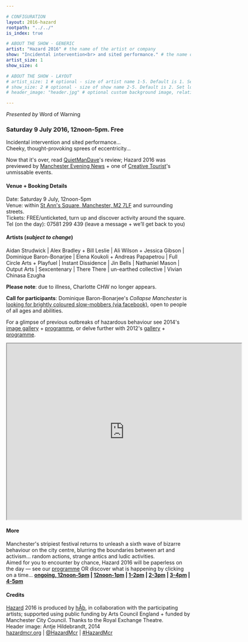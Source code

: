 ```yaml
---

# CONFIGURATION
layout: 2016-hazard
rootpath: "../../"
is_index: true

# ABOUT THE SHOW - GENERIC
artist: "Hazard 2016" # the name of the artist or company
show: "Incidental intervention<br> and sited performance." # the name of the show
artist_size: 1
show_size: 4

# ABOUT THE SHOW - LAYOUT
# artist_size: 1 # optional - size of artist name 1-5. Default is 1. Set longer names to lower values
# show_size: 2 # optional - size of show name 2-5. Default is 2. Set longer names to lower values
# header_image: "header.jpg" # optional custom background image, relative to current page

---
```

*Presented by* Word of Warning        
        
### Saturday 9 July 2016, 12noon-5pm. Free     
Incidental intervention and sited performance…<br>Cheeky, thought-provoking sprees of eccentricity…        
         
Now that it's over, read <a href="http://quietmandave.co.uk/2016/07/hazard" target="_blank">QuietManDave</a>'s review; Hazard 2016 was previewed by <a href="http://www.manchestereveningnews.co.uk/whats-on/arts-culture-news/human-mini-golf-manchester-hazard-11576027" target="_blank">Manchester Evening News</a> + one of <a href="http://www.creativetourist.com/articles/festivals-and-events/manchester/event-radar-10-unmissable-things-to-do-in-manchester-this-july" target="_blank">Creative Tourist</a>'s unmissable events.          
         
#### Venue + Booking Details        
Date: Saturday 9 July, 12noon-5pm                
Venue: within <a href="http://www.google.com/maps/d/embed?mid=zUP9hOfLluWs.kfWwdpVK74IU" target="_blank">St Ann's Square, Manchester, M2 7LF</a> and surrounding streets.       
Tickets: FREE/unticketed, turn up and discover activity around the square.            
Tel (on the day): 07581 299 439 (leave a message + we’ll get back to you)           
                
#### Artists (*subject to change*)         
Aidan Strudwick | Alex Bradley + Bill Leslie | Ali Wilson + Jessica Gibson | Dominique Baron-Bonarjee | Elena Koukoli + Andreas Papapetrou | Full Circle Arts + Playfuel | Instant Dissidence | Jin Bells | Nathaniel Mason | Output Arts | Sexcentenary | There There | un-earthed collective | Vivian Chinasa Ezugha               
          
**Please note**: due to illness, Charlotte CHW no longer appears.
         
**Call for participants**: Dominique Baron-Bonarjee's *Collapse Manchester* is <a href="http://facebook.com/events/598733406960259" target="_blank">looking for brightly coloured slow-mobbers (via facebook)</a>, open to people of all ages and abilities.              
         
For a glimpse of previous outbreaks of hazardous behaviour see 2014's [image gallery](/galleries/2014-hazard) + [programme](/archive/2014-hazard), or delve further with 2012's [gallery](/galleries/2012-hazard) + [programme](/archive/2012-hazard).         
<iframe src="http://www.google.com/maps/d/embed?mid=zUP9hOfLluWs.kfWwdpVK74IU" width="640" height="480"></iframe>        

#### More             
Manchester's stripiest festival returns to unleash a sixth wave of bizarre behaviour on the city centre, blurring the boundaries between art and activism… random actions, strange antics and ludic activities.               
Aimed for you to encounter by chance, Hazard 2016 will be paperless on the day — see our [programme](/current/2016-hazard/programme) OR discover what is happening by clicking on a time… **[ongoing, 12noon-5pm](/current/2016-hazard/ongoing) | [12noon-1pm](/current/2016-hazard/12-1) | [1-2pm](/current/2016-hazard/1-2) | [2-3pm](/current/2016-hazard/2-3) | [3-4pm](/current/2016-hazard/3-4) | [4-5pm](/current/2016-hazard/4-5)**         
          
#### Credits        
[Hazard](/hab/hazard) 2016 is produced by [hÅb](/hab), in collaboration with the participating artists; supported using public funding by Arts Council England + funded by Manchester City Council. Thanks to the Royal Exchange Theatre.           
Header image: Antje Hildebrandt, 2014         
<a href="http://hazardmcr.org" target="_blank">hazardmcr.org</a> | <a href="http://twitter.com/HazardMcr" target="_blank">@HazardMcr</a> | <a href="http://twitter.com/hashtag/HazardMcr" target="_blank">#HazardMcr</a>
